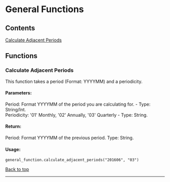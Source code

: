 # General Functions <a name='top'>
## Contents
[Calculate Adjacent Periods](#calculateadjacentperiods)<br>
## Functions
### Calculate Adjacent Periods <a name='calculateadjacentperiods'>
This function takes a period (Format: YYYYMM) and a periodicity. <br>

#### Parameters:
Period: Format YYYYMM of the period you are calculating for. - Type: String/Int. <br>
Periodicity: '01' Monthly, '02' Annually, '03' Quarterly - Type: String. <br>

#### Return:
Period: Format YYYYMM of the previous period. Type: String. <br>

#### Usage:
```
general_function.calculate_adjacent_periods("201606", "03")
```

[Back to top](#top)
<hr>
